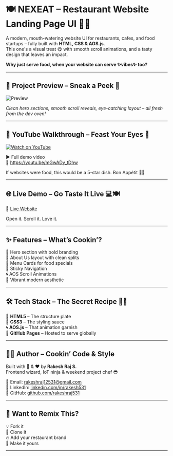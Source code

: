 # 🍽️ NEXEAT – Restaurant Website Landing Page UI 🍕🔥

A modern, mouth-watering website UI for restaurants, cafes, and food startups – fully built with **HTML, CSS & AOS.js**.  
This one's a visual treat 😋 with smooth scroll animations, and a tasty design that leaves an impact.

**Why just serve food, when your website can serve ✨vibes✨ too?**

---

## 🍝 Project Preview – Sneak a Peek 👀

![Preview](./restaurant.png)

*Clean hero sections, smooth scroll reveals, eye-catching layout – all fresh from the dev oven!*

---

## 🎥 YouTube Walkthrough – Feast Your Eyes 🍿

[![Watch on YouTube](https://img.youtube.com/vi/mGwADy_tDhw/maxresdefault.jpg)](https://youtu.be/mGwADy_tDhw)

▶️ Full demo video  
🔗 https://youtu.be/mGwADy_tDhw

If websites were food, this would be a 5-star dish. Bon Appétit 👨‍🍳

---

## 🌐 Live Demo – Go Taste It Live 💻🍽️

🔗 [Live Website](https://rakesh12531.github.io/restaurant_project/)

Open it. Scroll it. Love it.

---

## ✨ Features – What’s Cookin’?

🍔 Hero section with bold branding  
📖 About Us layout with clean splits  
🍲 Menu Cards for food specials  
📍 Sticky Navigation  
🌀 AOS Scroll Animations   
🎨 Vibrant modern aesthetic

---

## 🛠️ Tech Stack – The Secret Recipe 👨‍🍳

🧱 **HTML5** – The structure plate  
🎨 **CSS3** – The styling sauce  
🌀 **AOS.js** – That animation garnish  
🚀 **GitHub Pages** – Hosted to serve globally

---

## 👨‍🍳 Author – Cookin’ Code & Style

Built with 🍔 & ❤️ by **Rakesh Raj S.**  
Frontend wizard, IoT ninja & weekend project chef 😎

📧 Email: [rakeshraj12531@gmail.com](mailto:rakeshraj12531@gmail.com)  
🔗 LinkedIn: [linkedin.com/in/rakesh531](https://linkedin.com/in/rakesh531)  
🐙 GitHub: [github.com/rakeshraj531](https://github.com/rakeshraj531)

---

## 🚀 Want to Remix This?

💡 Fork it  
🍴 Clone it  
🔥 Add your restaurant brand  
🌈 Make it yours

---
